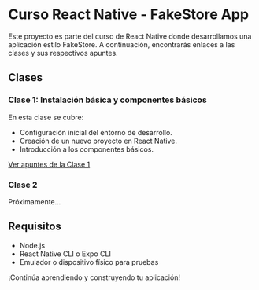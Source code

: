 # Curso React Native - FakeStore App

Este proyecto es parte del curso de React Native donde desarrollamos una aplicación estilo FakeStore. A continuación, encontrarás enlaces a las clases y sus respectivos apuntes.

## Clases

### Clase 1: Instalación básica y componentes básicos
En esta clase se cubre:
- Configuración inicial del entorno de desarrollo.
- Creación de un nuevo proyecto en React Native.
- Introducción a los componentes básicos.

[Ver apuntes de la Clase 1](./Apuntes-curso.md)

### Clase 2
Próximamente...

## Requisitos
- Node.js
- React Native CLI o Expo CLI
- Emulador o dispositivo físico para pruebas

¡Continúa aprendiendo y construyendo tu aplicación!